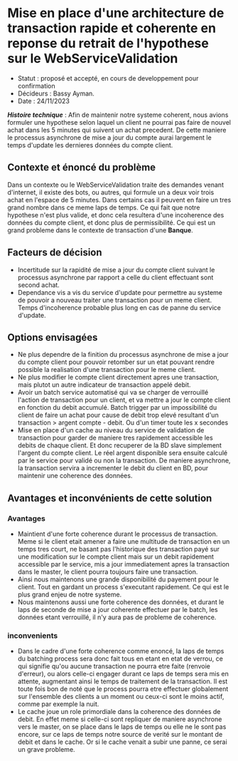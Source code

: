 # Mise en place d'une architecture de transaction rapide et coherente en reponse du retrait de l'hypothese sur le WebServiceValidation

* Statut : proposé et accepté, en cours de developpement pour confirmation
* Décideurs : Bassy Ayman.
* Date : 24/11/2023

***Histoire technique*** : Afin de maintenir notre systeme coherent, nous avions formuler une hypothese selon laquel un 
client ne pourrai pas faire de nouvel achat dans les 5 minutes qui suivent un achat precedent. De cette maniere le
processus asynchrone de mise a jour du compte aurai largement le temps d'update les dernieres données du compte client.

## Contexte et énoncé du problème
Dans un contexte ou le WebServiceValidation traite des demandes venant d'internet, il existe des bots, ou autres, qui
formule un a deux voir trois achat en l'espace de 5 minutes. Dans certains cas il peuvent en faire un tres grand nombre
dans ce meme laps de temps. Ce qui fait que notre hypothese n'est plus valide, et donc cela resultera d'une incoherence
des données du compte client, et donc plus de permissibilité.
Ce qui est un grand probleme dans le contexte de transaction d'une **Banque**.

## Facteurs de décision
* Incertitude sur la rapidité de mise a jour du compte client suivant le processus asynchrone par rapport a celle
du client effectuant sont second achat.
* Dependance vis a vis du service d'update pour permettre au systeme de pouvoir a nouveau traiter une transaction pour
un meme client. Temps d'incoherence probable plus long en cas de panne du service d'update.

## Options envisagées
* Ne plus dependre de la finition du processus asynchrone de mise a jour du compte client pour pouvoir retomber sur un etat
pouvant rendre possible la realisation d'une transaction pour le meme client.
* Ne plus modifier le compte client directement apres une transaction, mais plutot un autre indicateur de transaction
appelé debit.
* Avoir un batch service automatisé qui va se charger de verrouillé l'action de transaction pour un client, et va 
mettre a jour le compte client en fonction du debit accumulé. Batch trigger par un impossibilité du client de faire un 
achat pour cause de debit trop elevé resultant d'un transaction > argent compte - debit. Ou d'un timer toute les x secondes
* Mise en place d'un cache au niveau du service de validation de transaction pour garder de maniere tres rapidement accessible
les debits de chaque client. Et donc recuperer de la BD slave simplement l'argent du compte client. Le réel argent disponible
sera ensuite calculé par le service pour validé ou non la transaction. De maniere asynchrone, la transaction servira a 
incrementer le debit du client en BD, pour maintenir une coherence des données.

## Avantages et inconvénients de cette solution

###  Avantages
* Maintient d'une forte coherence durant le processus de transaction. Meme si le client etait amener a faire une
  multitude de transaction en un temps tres court, ne basant pas l'historique des transaction payé sur une modification sur
  le compte client mais sur un debit rapidement accessible par le service, mis a jour immediatement apres la transaction dans le master,
  le client pourra toujours faire une transaction.
* Ainsi nous maintenons une grande disponibilité du payement pour le client. Tout en gardant un process s'executant
  rapidement. Ce qui est le plus grand enjeu de notre systeme.
* Nous maintenons aussi une forte coherence des données, et durant le laps de seconde de mise a jour coherente effectuer
  par le batch, les données etant verrouillé, il n'y aura pas de probleme de coherence.

### inconvenients
* Dans le cadre d'une forte coherence comme enoncé, la laps de temps du batching process sera donc fait tous en etant
  en etat de verrou, ce qui signifie qu'ou aucune transaction ne pourra etre faite (renvoie d'erreur), ou alors celle-ci engager
  durant ce laps de temps sera mis en attente, augmentant ainsi le temps de traitement de la transaction.
  Il est toute fois bon de noté que le process pourra etre effectuer globalement sur l'ensemble des clients a un moment ou ceux-ci
  sont le moins actif, comme par exemple la nuit.
* Le cache joue un role primordiale dans la coherence des données de debit. En effet meme si celle-ci sont repliquer de 
maniere asynchrone vers le master, on se place dans le laps de temps ou elle ne le sont pas encore, sur ce laps de temps
notre source de verité sur le montant de debit et dans le cache. Or si le cache venait a subir une panne, ce serai un grave probleme.